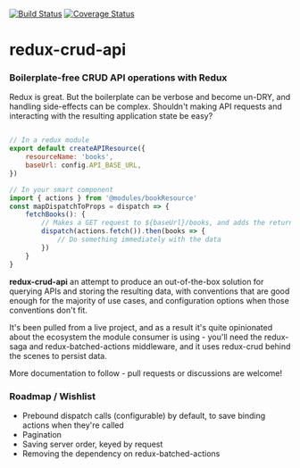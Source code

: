 [![Build Status](https://travis-ci.org/jonathonherbert/redux-crud-api.svg?branch=master)](https://travis-ci.org/jonathonherbert/redux-crud-api)
[![Coverage Status](https://coveralls.io/repos/github/jonathonherbert/redux-crud-api/badge.svg?branch=master)](https://coveralls.io/github/jonathonherbert/redux-crud-api?branch=master)

# redux-crud-api

### Boilerplate-free CRUD API operations with Redux

Redux is great. But the boilerplate can be verbose and become un-DRY, and handling side-effects can be complex. Shouldn't making API requests and interacting with the resulting application state be easy?

```js

// In a redux module
export default createAPIResource({
	resourceName: 'books',
	baseUrl: config.API_BASE_URL,
})

// In your smart component
import { actions } from '@modules/bookResource'
const mapDispatchToProps = dispatch => {
	fetchBooks(): {
		// Makes a GET request to ${baseUrl}/books, and adds the returned data to the application state
		dispatch(actions.fetch()).then(books => {
			// Do something immediately with the data
		})
	}
}

```

**redux-crud-api** an attempt to produce an out-of-the-box solution for querying APIs and storing the resulting data, with conventions that are good enough for the majority of use cases, and configuration options when those conventions don't fit.

It's been pulled from a live project, and as a result it's quite opinionated about the ecosystem the module consumer is using - you'll need the redux-saga and redux-batched-actions middleware, and it uses redux-crud behind the scenes to persist data.

More documentation to follow - pull requests or discussions are welcome!

### Roadmap / Wishlist

* Prebound dispatch calls (configurable) by default, to save binding actions when they're called
* Pagination
* Saving server order, keyed by request
* Removing the dependency on redux-batched-actions

